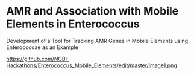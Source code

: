 # AMR and Association with Mobile Elements in Enterococcus
Development of a Tool for Tracking AMR Genes in Mobile Elements using Enterococcae as an Example  

https://github.com/NCBI-Hackathons/Enterococcus_Mobile_Elements/edit/master/image1.png
